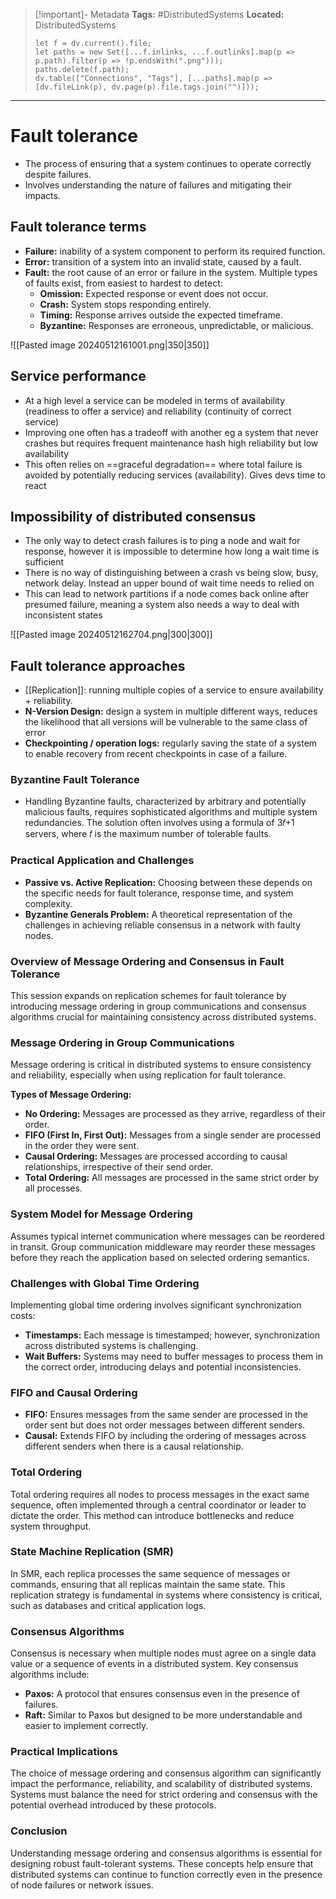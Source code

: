 > [!important]- Metadata
> **Tags:** #DistributedSystems 
> **Located:** DistributedSystems
> ```dataviewjs
> let f = dv.current().file;
> let paths = new Set([...f.inlinks, ...f.outlinks].map(p => p.path).filter(p => !p.endsWith(".png")));
> paths.delete(f.path);
> dv.table(["Connections", "Tags"], [...paths].map(p => [dv.fileLink(p), dv.page(p).file.tags.join("")]));
> ```

___
# Fault tolerance
- The process of ensuring that a system continues to operate correctly despite failures. 
- Involves understanding the nature of failures and mitigating their impacts.
## Fault tolerance terms
- **Failure:** inability of a system component to perform its required function.
- **Error:** transition of a system into an invalid state, caused by a fault.
- **Fault:** the root cause of an error or failure in the system. Multiple types of faults exist, from easiest to hardest to detect:
	- **Omission:** Expected response or event does not occur. 
	- **Crash:** System stops responding entirely.
	- **Timing:** Response arrives outside the expected timeframe.
	- **Byzantine:** Responses are erroneous, unpredictable, or malicious.

![[Pasted image 20240512161001.png|350|350]]


## Service performance
- At a high level a service can be modeled in terms of availability (readiness to offer a service) and reliability (continuity of correct service)
- Improving one often has a tradeoff with another eg a system that never crashes but requires frequent maintenance hash high reliability but low availability 
- This often relies on ==graceful degradation== where total failure is avoided by potentially reducing services (availability). Gives devs time to react


## Impossibility of distributed consensus
- The only way to detect crash failures is to ping a node and wait for response, however it is impossible to determine how long a wait time is sufficient 
- There is no way of distinguishing between a crash vs being slow, busy, network delay. Instead an upper bound of wait time needs to relied on
- This can lead to network partitions if a node comes back online after presumed failure, meaning a system also needs a way to deal with inconsistent states

![[Pasted image 20240512162704.png|300|300]]
## Fault tolerance approaches
- [[Replication]]: running multiple copies of a service to ensure availability + reliability.
- **N-Version Design:** design a system in multiple different ways, reduces the likelihood that all versions will be vulnerable to the same class of error 
- **Checkpointing / operation logs:** regularly saving the state of a system to enable recovery from recent checkpoints in case of a failure. 

### Byzantine Fault Tolerance

- Handling Byzantine faults, characterized by arbitrary and potentially malicious faults, requires sophisticated algorithms and multiple system redundancies. The solution often involves using a formula of 3𝑓+1 servers, where 𝑓 is the maximum number of tolerable faults.

### Practical Application and Challenges

- **Passive vs. Active Replication:** Choosing between these depends on the specific needs for fault tolerance, response time, and system complexity.
- **Byzantine Generals Problem:** A theoretical representation of the challenges in achieving reliable consensus in a network with faulty nodes.

### Overview of Message Ordering and Consensus in Fault Tolerance

This session expands on replication schemes for fault tolerance by introducing message ordering in group communications and consensus algorithms crucial for maintaining consistency across distributed systems.

### Message Ordering in Group Communications

Message ordering is critical in distributed systems to ensure consistency and reliability, especially when using replication for fault tolerance.

**Types of Message Ordering:**

- **No Ordering:** Messages are processed as they arrive, regardless of their order.
- **FIFO (First In, First Out):** Messages from a single sender are processed in the order they were sent.
- **Causal Ordering:** Messages are processed according to causal relationships, irrespective of their send order.
- **Total Ordering:** All messages are processed in the same strict order by all processes.

### System Model for Message Ordering

Assumes typical internet communication where messages can be reordered in transit. Group communication middleware may reorder these messages before they reach the application based on selected ordering semantics.

### Challenges with Global Time Ordering

Implementing global time ordering involves significant synchronization costs:

- **Timestamps:** Each message is timestamped; however, synchronization across distributed systems is challenging.
- **Wait Buffers:** Systems may need to buffer messages to process them in the correct order, introducing delays and potential inconsistencies.

### FIFO and Causal Ordering

- **FIFO:** Ensures messages from the same sender are processed in the order sent but does not order messages between different senders.
- **Causal:** Extends FIFO by including the ordering of messages across different senders when there is a causal relationship.

### Total Ordering

Total ordering requires all nodes to process messages in the exact same sequence, often implemented through a central coordinator or leader to dictate the order. This method can introduce bottlenecks and reduce system throughput.

### State Machine Replication (SMR)

In SMR, each replica processes the same sequence of messages or commands, ensuring that all replicas maintain the same state. This replication strategy is fundamental in systems where consistency is critical, such as databases and critical application logs.

### Consensus Algorithms

Consensus is necessary when multiple nodes must agree on a single data value or a sequence of events in a distributed system. Key consensus algorithms include:

- **Paxos:** A protocol that ensures consensus even in the presence of failures.
- **Raft:** Similar to Paxos but designed to be more understandable and easier to implement correctly.

### Practical Implications

The choice of message ordering and consensus algorithm can significantly impact the performance, reliability, and scalability of distributed systems. Systems must balance the need for strict ordering and consensus with the potential overhead introduced by these protocols.

### Conclusion

Understanding message ordering and consensus algorithms is essential for designing robust fault-tolerant systems. These concepts help ensure that distributed systems can continue to function correctly even in the presence of node failures or network issues.
